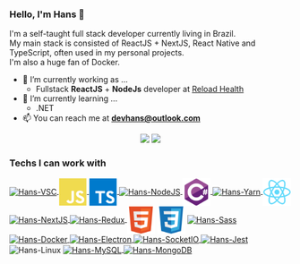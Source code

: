 ### Hello, I'm Hans 👋

I'm a self-taught full stack developer currently living in Brazil.  
My main stack is consisted of ReactJS + NextJS, React Native and TypeScript, often used in my personal projects.  
I'm also a huge fan of Docker.

- 🔭 I’m currently working as ...
  - Fullstack **ReactJS** + **NodeJs** developer at [Reload Health](https://www.linkedin.com/company/reload-health/)
- 🌱 I’m currently learning ...
  - .NET
- 📫 You can reach me at **devhans@outlook.com**

<div align="center">
  <!-- <a href="https://github.com/hansalmeida"> -->
  <img height="180em" src="https://github-readme-stats.vercel.app/api?username=hansalmeida&show_icons=true&theme=dracula&include_all_commits=true&count_private=true"/>
  <img height="180em" src="https://github-readme-stats.vercel.app/api/top-langs/?username=hansalmeida&layout=compact&langs_count=7&theme=dracula"/>
</div>
  
### Techs I can work with

<div style="display: inline_block">
  <a href="https://code.visualstudio.com/">
    <img align="center" alt="Hans-VSC" height="50" width="50" src="https://cdn.jsdelivr.net/gh/devicons/devicon/icons/vscode/vscode-original.svg" />
  </a>
  
  <a href="https://www.javascript.com/">
    <img align="center" alt="Hans-Js" height="50" width="50" src="https://raw.githubusercontent.com/devicons/devicon/master/icons/javascript/javascript-plain.svg">
  </a>
  
  <a href="https://www.typescriptlang.org/">
    <img align="center" alt="Hans-Ts" height="50" width="50" src="https://raw.githubusercontent.com/devicons/devicon/master/icons/typescript/typescript-plain.svg">
  </a>
  
  <a href="https://nodejs.org/en/">
    <img align="center" alt="Hans-NodeJS" height="50" width="50" src="https://cdn.jsdelivr.net/gh/devicons/devicon/icons/nodejs/nodejs-original-wordmark.svg" />
  </a>
  
  <a href="https://dotnet.microsoft.com/">
    <img align="center" alt="Hans-Csharp" height="50" width="50" src="https://raw.githubusercontent.com/devicons/devicon/master/icons/csharp/csharp-original.svg">
  </a>
  
  <a href="https://yarnpkg.com/">
    <img align="center" alt="Hans-Yarn" height="50" width="50" src="https://cdn.jsdelivr.net/gh/devicons/devicon/icons/yarn/yarn-original.svg" />
  </a>
  
  <a href="https://reactjs.org/">
    <img align="center" alt="Hans-React" height="50" width="50" src="https://raw.githubusercontent.com/devicons/devicon/master/icons/react/react-original.svg">
  </a>
  
  <a href="https://nextjs.org/">
    <img align="center" alt="Hans-NextJS" height="50" width="50" src="https://cdn.jsdelivr.net/gh/devicons/devicon/icons/nextjs/nextjs-line.svg" />
  </a>
  
  <a href="https://redux-toolkit.js.org/">
    <img align="center" alt="Hans-Redux" height="50" width="50"src="https://cdn.jsdelivr.net/gh/devicons/devicon/icons/redux/redux-original.svg" />
  </a>
  
  <img align="center" alt="Hans-HTML" height="50" width="50" src="https://raw.githubusercontent.com/devicons/devicon/master/icons/html5/html5-original.svg">
  
  <img align="center" alt="Hans-CSS" height="50" width="50" src="https://raw.githubusercontent.com/devicons/devicon/master/icons/css3/css3-original.svg">
  
  <a href="https://sass-lang.com/documentation/style-rules/parent-selector">
    <img align="center" alt="Hans-Sass" height="50" width="50" src="https://cdn.jsdelivr.net/gh/devicons/devicon/icons/sass/sass-original.svg" />
  </a>
  
  <a href="https://www.docker.com/">
    <img align="center" alt="Hans-Docker" height="50" width="50" src="https://cdn.jsdelivr.net/gh/devicons/devicon/icons/docker/docker-original-wordmark.svg" />
  </a>
  
  <a href="https://www.electronjs.org/">
    <img align="center" alt="Hans-Electron" height="50" width="50" src="https://cdn.jsdelivr.net/gh/devicons/devicon/icons/electron/electron-original.svg" />
  </a>
  
  <a href="https://socket.io/">
    <img align="center" alt="Hans-SocketIO" height="50" width="50" src="https://cdn.jsdelivr.net/gh/devicons/devicon/icons/socketio/socketio-original.svg" />
  </a>
  
  <a href="https://jestjs.io/">
    <img align="center" alt="Hans-Jest" height="50" width="50" src="https://cdn.jsdelivr.net/gh/devicons/devicon/icons/jest/jest-plain.svg" />
  </a>
  
  <img align="center" alt="Hans-Linux" height="50" width="50" src="https://cdn.jsdelivr.net/gh/devicons/devicon/icons/linux/linux-original.svg" />
  
  <a href="https://www.mysql.com/">
    <img align="center" alt="Hans-MySQL" height="50" width="50" src="https://cdn.jsdelivr.net/gh/devicons/devicon/icons/mysql/mysql-original.svg" />
  </a>
  
  <a href="https://www.mongodb.com/">
    <img align="center" alt="Hans-MongoDB" height="50" width="50" src="https://cdn.jsdelivr.net/gh/devicons/devicon/icons/mongodb/mongodb-original-wordmark.svg" />
  </a>
</div>
